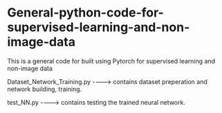 # General-python-code-for-supervised-learning-and-non-image-data
This is a general code for built using Pytorch for supervised learning and non-image data

Dataset_Network_Training.py ----> contains dataset preperation and network building, training. 

test_NN.py ----> contains testing the trained neural network. 
